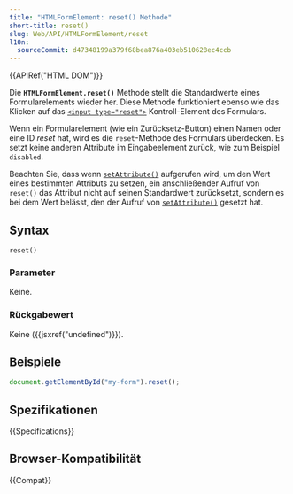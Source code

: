 ```yaml
---
title: "HTMLFormElement: reset() Methode"
short-title: reset()
slug: Web/API/HTMLFormElement/reset
l10n:
  sourceCommit: d47348199a379f68bea876a403eb510628ec4ccb
---
```


{{APIRef("HTML DOM")}}

Die **`HTMLFormElement.reset()`** Methode stellt die Standardwerte eines Formularelements wieder her. Diese Methode funktioniert ebenso wie das Klicken auf das [`<input type="reset">`](/de/docs/Web/HTML/Element/input/reset) Kontroll-Element des Formulars.

Wenn ein Formularelement (wie ein Zurücksetz-Button) einen Namen oder eine ID _reset_ hat, wird es die `reset`-Methode des Formulars überdecken. Es setzt keine anderen Attribute im Eingabeelement zurück, wie zum Beispiel `disabled`.

Beachten Sie, dass wenn [`setAttribute()`](/de/docs/Web/API/Element/setAttribute) aufgerufen wird, um den Wert eines bestimmten Attributs zu setzen, ein anschließender Aufruf von `reset()` das Attribut nicht auf seinen Standardwert zurücksetzt, sondern es bei dem Wert belässt, den der Aufruf von [`setAttribute()`](/de/docs/Web/API/Element/setAttribute) gesetzt hat.

## Syntax

```js-nolint
reset()
```

### Parameter

Keine.

### Rückgabewert

Keine ({{jsxref("undefined")}}).

## Beispiele

```js
document.getElementById("my-form").reset();
```

## Spezifikationen

{{Specifications}}

## Browser-Kompatibilität

{{Compat}}
